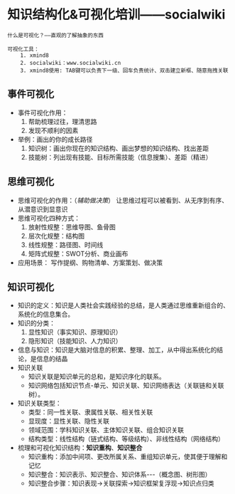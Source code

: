 # 知识结构化&可视化培训——socialwiki
	什么是可视化？——直观的了解抽象的东西

	可视化工具：
		1. xmind8
		2. socialwiki：www.socialwiki.cn 
		3. xmind8使用: TAB键可以负责下一级、回车负责统计、双击建立新框、随意拖拽关联

## 事件可视化
* 事件可视化作用：
	1. 帮助梳理过往，理清思路
	2. 发现不顺利的因素
* 举例：画出的你的成长路径
	1. 知识树：画出你现在的知识结构、画出梦想的知识结构、找出差距
	2. 技能树：列出现有技能、目标所需技能（信息搜集）、差距（精进）

## 思维可视化
* 思维可视化的作用：（*辅助做决策*）
	让思维过程可以被看到、从无序到有序、从潜意识到显意识
* 思维可视化四种方式：
	1. 放射性规整：思维导图、鱼骨图
	2. 层次化规整：结构图
	3. 线性规整：路径图、时间线
	4. 矩阵式规整：SWOT分析、商业画布
* 应用场景：
	写作提纲、购物清单、方案策划、做决策

## 知识可视化
* 知识的定义：知识是人类社会实践经验的总结，是人类通过思维重新组合的、系统化的信息集合。
* 知识的分类：
	1. 显性知识（事实知识、原理知识）
	2. 隐形知识（技能知识、人力知识）
* 信息与知识：知识是大脑对信息的积累、整理、加工，从中得出系统化的结论，是信息的结晶
* 知识关联
	* 知识关联是知识单元的总和，是知识序化的联系。
	* 知识网络包括知识节点-单元、知识关联、知识网络表达（关联链和关联树）。
* 知识关联类型：
	* 类型：同一性关联、隶属性关联、相关性关联
	* 显现度：显性关联、隐性关联
	* 领域范围：学科知识关联、主体知识关联、组合知识关联
	* 结构类型：线性结构（链式结构、等级结构）、非线性结构（网络结构）
* 梳理和可视化知识结构：**知识重构**、**知识整合**
	* 知识重构：添加中间项、更改所属关系、重组知识单元，使其便于理解和记忆
	* 知识整合：知识表示、知识整合、知识体系---（概念图、树形图）
	* 知识整合步骤：知识表现->关联探索->知识框架复浮现->知识点归类
	
